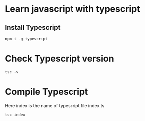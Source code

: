 ﻿# Learn javascript with typescript

## Install Typescript

```
npm i -g typescript

```
# Check Typescript version
```
tsc -v

```
# Compile Typescript

Here index is the name of typescript file index.ts

```
tsc index

```
